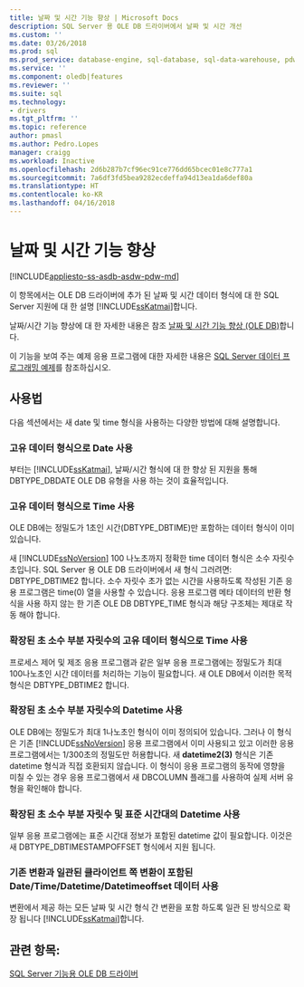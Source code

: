 ```yaml
---
title: 날짜 및 시간 기능 향상 | Microsoft Docs
description: SQL Server 용 OLE DB 드라이버에서 날짜 및 시간 개선
ms.custom: ''
ms.date: 03/26/2018
ms.prod: sql
ms.prod_service: database-engine, sql-database, sql-data-warehouse, pdw
ms.service: ''
ms.component: oledb|features
ms.reviewer: ''
ms.suite: sql
ms.technology:
- drivers
ms.tgt_pltfrm: ''
ms.topic: reference
author: pmasl
ms.author: Pedro.Lopes
manager: craigg
ms.workload: Inactive
ms.openlocfilehash: 2d6b287b7cf96ec91ce776dd65bcec01e8c777a1
ms.sourcegitcommit: 7a6df3fd5bea9282ecdeffa94d13ea1da6def80a
ms.translationtype: HT
ms.contentlocale: ko-KR
ms.lasthandoff: 04/16/2018
---
```

# <a name="date-and-time-improvements"></a>날짜 및 시간 기능 향상
[!INCLUDE[appliesto-ss-asdb-asdw-pdw-md](../../../includes/appliesto-ss-asdb-asdw-pdw-md.md)]

  이 항목에서는 OLE DB 드라이버에 추가 된 날짜 및 시간 데이터 형식에 대 한 SQL Server 지원에 대 한 설명 [!INCLUDE[ssKatmai](../../../includes/sskatmai-md.md)]합니다.  
  
 날짜/시간 기능 향상에 대 한 자세한 내용은 참조 [날짜 및 시간 기능 향상 &#40;OLE DB&#41;](../../oledb/ole-db-date-time/date-and-time-improvements-ole-db.md)합니다.  
  
 이 기능을 보여 주는 예제 응용 프로그램에 대한 자세한 내용은 [SQL Server 데이터 프로그래밍 예제](http://msftdpprodsamples.codeplex.com/)를 참조하십시오.  
  
## <a name="usage"></a>사용법  
 다음 섹션에서는 새 date 및 time 형식을 사용하는 다양한 방법에 대해 설명합니다.  
  
### <a name="use-date-as-a-distinct-data-type"></a>고유 데이터 형식으로 Date 사용  
 부터는 [!INCLUDE[ssKatmai](../../../includes/sskatmai-md.md)], 날짜/시간 형식에 대 한 향상 된 지원을 통해 DBTYPE_DBDATE OLE DB 유형을 사용 하는 것이 효율적입니다.  
  
### <a name="use-time-as-a-distinct-data-type"></a>고유 데이터 형식으로 Time 사용  
 OLE DB에는 정밀도가 1초인 시간(DBTYPE_DBTIME)만 포함하는 데이터 형식이 이미 있습니다.
  
 새 [!INCLUDE[ssNoVersion](../../../includes/ssnoversion-md.md)] 100 나노초까지 정확한 time 데이터 형식은 소수 자릿수 초입니다. SQL Server 용 OLE DB 드라이버에서 새 형식 그러려면: DBTYPE_DBTIME2 합니다. 소수 자릿수 초가 없는 시간을 사용하도록 작성된 기존 응용 프로그램은 time(0) 열을 사용할 수 있습니다. 응용 프로그램 메타 데이터의 반환 형식을 사용 하지 않는 한 기존 OLE DB DBTYPE_TIME 형식과 해당 구조체는 제대로 작동 해야 합니다.  
  
### <a name="use-time-as-a-distinct-data-type-with-extended-fractional-seconds-precision"></a>확장된 초 소수 부분 자릿수의 고유 데이터 형식으로 Time 사용  
 프로세스 제어 및 제조 응용 프로그램과 같은 일부 응용 프로그램에는 정밀도가 최대 100나노초인 시간 데이터를 처리하는 기능이 필요합니다. 새 OLE DB에서 이러한 목적 형식은 DBTYPE_DBTIME2 합니다.  
  
### <a name="use-datetime-with-extended-fractional-seconds-precision"></a>확장된 초 소수 부분 자릿수의 Datetime 사용  
 OLE DB에는 정밀도가 최대 1나노초인 형식이 이미 정의되어 있습니다. 그러나 이 형식은 기존 [!INCLUDE[ssNoVersion](../../../includes/ssnoversion-md.md)] 응용 프로그램에서 이미 사용되고 있고 이러한 응용 프로그램에서는 1/300초의 정밀도만 허용합니다. 새 **datetime2(3)** 형식은 기존 datetime 형식과 직접 호환되지 않습니다. 이 형식이 응용 프로그램의 동작에 영향을 미칠 수 있는 경우 응용 프로그램에서 새 DBCOLUMN 플래그를 사용하여 실제 서버 유형을 확인해야 합니다.    
  
### <a name="use-datetime-with-extended-fractional-seconds-precision-and-timezone"></a>확장된 초 소수 부분 자릿수 및 표준 시간대의 Datetime 사용  
 일부 응용 프로그램에는 표준 시간대 정보가 포함된 datetime 값이 필요합니다. 이것은 새 DBTYPE_DBTIMESTAMPOFFSET 형식에서 지원 됩니다.
  
### <a name="use-datetimedatetimedatetimeoffset-data-with-client-side-conversions-consistent-with-existing-conversions"></a>기존 변환과 일관된 클라이언트 쪽 변환이 포함된 Date/Time/Datetime/Datetimeoffset 데이터 사용  
 변환에서 제공 하는 모든 날짜 및 시간 형식 간 변환을 포함 하도록 일관 된 방식으로 확장 됩니다 [!INCLUDE[ssKatmai](../../../includes/sskatmai-md.md)]합니다.  
  
## <a name="see-also"></a>관련 항목:  
 [SQL Server 기능용 OLE DB 드라이버](../../oledb/features/oledb-driver-for-sql-server-features.md)  
  
  
